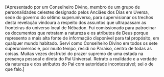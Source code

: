 ﻿[Apresentado por um Conselheiro Divino, membro de um grupo de personalidades celestes designado pelos Anciães dos Dias em Uversa, sede do governo do sétimo superuniverso, para supervisionar os trechos desta revelação vindoura a respeito dos assuntos que ultrapassam as fronteiras do universo local de Nébadon. Fui comissionado para patrocinar os documentos que retratam a natureza e os atributos de Deus porque represento a mais alta fonte de informação disponível para tal propósito, em qualquer mundo habitado. Servi como Conselheiro Divino em todos os sete superuniversos e, por muito tempo, residi no Paraíso, centro de todas as coisas. Muitas vezes desfrutei do prazer supremo de uma estada na presença pessoal e direta do Pai Universal. Retrato a realidade e a verdade da natureza e dos atributos do Pai com autoridade incontestável; sei o de que falo.]